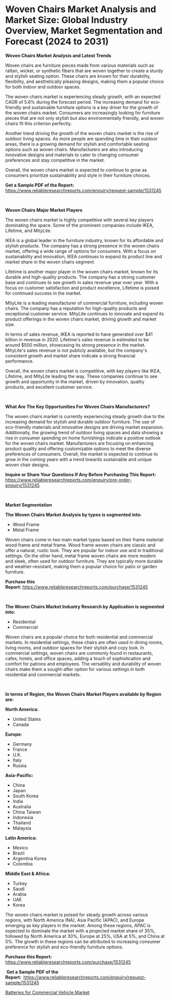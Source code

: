 <p><h1>Woven Chairs Market Analysis and Market Size: Global Industry Overview, Market Segmentation and Forecast (2024 to 2031)</h1></p><p><strong>Woven Chairs Market Analysis and Latest Trends</strong></p>
<p><p>Woven chairs are furniture pieces made from various materials such as rattan, wicker, or synthetic fibers that are woven together to create a sturdy and stylish seating option. These chairs are known for their durability, flexibility, and aesthetically pleasing designs, making them a popular choice for both indoor and outdoor spaces.</p><p>The woven chairs market is experiencing steady growth, with an expected CAGR of 5.6% during the forecast period. The increasing demand for eco-friendly and sustainable furniture options is a key driver for the growth of the woven chairs market. Consumers are increasingly looking for furniture pieces that are not only stylish but also environmentally friendly, and woven chairs fit this criterion perfectly.</p><p>Another trend driving the growth of the woven chairs market is the rise of outdoor living spaces. As more people are spending time in their outdoor areas, there is a growing demand for stylish and comfortable seating options such as woven chairs. Manufacturers are also introducing innovative designs and materials to cater to changing consumer preferences and stay competitive in the market.</p><p>Overall, the woven chairs market is expected to continue to grow as consumers prioritize sustainability and style in their furniture choices.</p></p>
<p><strong>Get a Sample PDF of the Report:&nbsp;</strong> <a href="https://www.reliableresearchreports.com/enquiry/request-sample/1531245">https://www.reliableresearchreports.com/enquiry/request-sample/1531245</a></p>
<p>&nbsp;</p>
<p><strong>Woven Chairs Major Market Players</strong></p>
<p><p>The woven chairs market is highly competitive with several key players dominating the space. Some of the prominent companies include IKEA, Lifetime, and MityLite.</p><p>IKEA is a global leader in the furniture industry, known for its affordable and stylish products. The company has a strong presence in the woven chairs market, offering a wide range of options for consumers. With a focus on sustainability and innovation, IKEA continues to expand its product line and market share in the woven chairs segment.</p><p>Lifetime is another major player in the woven chairs market, known for its durable and high-quality products. The company has a strong customer base and continues to see growth in sales revenue year over year. With a focus on customer satisfaction and product excellence, Lifetime is poised for continued success in the market.</p><p>MityLite is a leading manufacturer of commercial furniture, including woven chairs. The company has a reputation for high-quality products and exceptional customer service. MityLite continues to innovate and expand its product offerings in the woven chairs market, driving growth and market size.</p><p>In terms of sales revenue, IKEA is reported to have generated over $41 billion in revenue in 2020. Lifetime's sales revenue is estimated to be around $500 million, showcasing its strong presence in the market. MityLite's sales revenue is not publicly available, but the company's consistent growth and market share indicate a strong financial performance.</p><p>Overall, the woven chairs market is competitive, with key players like IKEA, Lifetime, and MityLite leading the way. These companies continue to see growth and opportunity in the market, driven by innovation, quality products, and excellent customer service.</p></p>
<p>&nbsp;</p>
<p><strong>What Are The Key Opportunities For Woven Chairs Manufacturers?</strong></p>
<p><p>The woven chairs market is currently experiencing steady growth due to the increasing demand for stylish and durable outdoor furniture. The use of eco-friendly materials and innovative designs are driving market expansion. Additionally, the growing trend of outdoor living spaces and data showing a rise in consumer spending on home furnishings indicate a positive outlook for the woven chairs market. Manufacturers are focusing on enhancing product quality and offering customizable options to meet the diverse preferences of consumers. Overall, the market is expected to continue to grow in the coming years with a trend towards sustainable and unique woven chair designs.</p></p>
<p><strong>Inquire or Share Your Questions If Any Before Purchasing This Report:</strong> <a href="https://www.reliableresearchreports.com/enquiry/pre-order-enquiry/1531245">https://www.reliableresearchreports.com/enquiry/pre-order-enquiry/1531245</a></p>
<p>&nbsp;</p>
<p><strong>Market Segmentation</strong></p>
<p><strong>The Woven Chairs Market Analysis by types is segmented into:</strong></p>
<p><ul><li>Wood Frame</li><li>Metal Frame</li></ul></p>
<p><p>Woven chairs come in two main market types based on their frame material: wood frame and metal frame. Wood frame woven chairs are classic and offer a natural, rustic look. They are popular for indoor use and in traditional settings. On the other hand, metal frame woven chairs are more modern and sleek, often used for outdoor furniture. They are typically more durable and weather-resistant, making them a popular choice for patio or garden furniture.</p></p>
<p><strong>Purchase this Report:&nbsp;</strong><a href="https://www.reliableresearchreports.com/purchase/1531245">https://www.reliableresearchreports.com/purchase/1531245</a></p>
<p>&nbsp;</p>
<p><strong>The Woven Chairs Market Industry Research by Application is segmented into:</strong></p>
<p><ul><li>Residential</li><li>Commercial</li></ul></p>
<p><p>Woven chairs are a popular choice for both residential and commercial markets. In residential settings, these chairs are often used in dining rooms, living rooms, and outdoor spaces for their stylish and cozy look. In commercial settings, woven chairs are commonly found in restaurants, cafes, hotels, and office spaces, adding a touch of sophistication and comfort for patrons and employees. The versatility and durability of woven chairs make them a sought-after option for various settings in both residential and commercial markets.</p></p>
<p>&nbsp;</p>
<p><strong>In terms of Region, the Woven Chairs Market Players available by Region are:</strong></p>
<p>
    <p> <strong> North America: </strong>
        <ul>
            <li>United States</li>
            <li>Canada</li>
        </ul>
        </p> 
    <p> <strong> Europe: </strong>
        <ul>
            <li>Germany</li>
            <li>France</li>
            <li>U.K.</li>
            <li>Italy</li>
            <li>Russia</li>
        </ul>
        </p> 
    <p> <strong> Asia-Pacific: </strong>
        <ul>
            <li>China</li>
            <li>Japan</li>
            <li>South Korea</li>
            <li>India</li>
            <li>Australia</li>
            <li>China Taiwan</li>
            <li>Indonesia</li>
            <li>Thailand</li>
            <li>Malaysia</li>
        </ul>
        </p> 
    <p> <strong> Latin America: </strong>
        <ul>
            <li>Mexico</li>
            <li>Brazil</li>
            <li>Argentina Korea</li>
            <li>Colombia</li>
        </ul>
        </p> 
    <p> <strong> Middle East & Africa: </strong>
        <ul>
            <li>Turkey</li>
            <li>Saudi</li>
            <li>Arabia</li>
            <li>UAE</li>
            <li>Korea</li>
        </ul>
    </p>
    </p>
<p><p>The woven chairs market is poised for steady growth across various regions, with North America (NA), Asia Pacific (APAC), and Europe emerging as key players in the market. Among these regions, APAC is expected to dominate the market with a projected market share of 35%, followed by North America at 30%, Europe at 25%, USA at 5%, and China at 5%. The growth in these regions can be attributed to increasing consumer preference for stylish and eco-friendly furniture options.</p></p>
<p><strong>Purchase this Report: </strong><a href="https://www.reliableresearchreports.com/purchase/1531245">https://www.reliableresearchreports.com/purchase/1531245</a></p>
<p>&nbsp;<strong>Get a Sample PDF of the Report:&nbsp;&nbsp;</strong><a href="https://www.reliableresearchreports.com/enquiry/request-sample/1531245">https://www.reliableresearchreports.com/enquiry/request-sample/1531245</a></p>
<p><strong></strong></p>
<p><p><a href="https://cautious-neon-760.notion.site/Batteries-for-Commercial-Vehicle-Market-Research-Report-Provides-Critical-Insights-that-can-help-Sha-f67bc50938af47ea98d4f57407b0407f">Batteries for Commercial Vehicle Market</a></p></p>